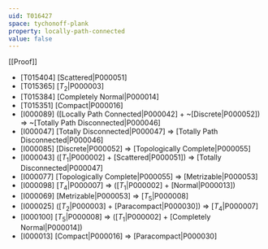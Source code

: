 ```yaml
---
uid: T016427
space: tychonoff-plank
property: locally-path-connected
value: false
---
```

[[Proof]]

* [T015404] [Scattered|P000051]
* [T015365] [$T_2$|P000003]
* [T015384] [Completely Normal|P000014]
* [T015351] [Compact|P000016]
* [I000089] ([Locally Path Connected|P000042] + ~[Discrete|P000052]) => ~[Totally Path Disconnected|P000046]
* [I000047] [Totally Disconnected|P000047] => [Totally Path Disconnected|P000046]
* [I000085] [Discrete|P000052] => [Topologically Complete|P000055]
* [I000043] ([$T_1$|P000002] + [Scattered|P000051]) => [Totally Disconnected|P000047]
* [I000077] [Topologically Complete|P000055] => [Metrizable|P000053]
* [I000098] [$T_4$|P000007] => ([$T_1$|P000002] + [Normal|P000013])
* [I000069] [Metrizable|P000053] => [$T_5$|P000008]
* [I000025] ([$T_2$|P000003] + [Paracompact|P000030]) => [$T_4$|P000007]
* [I000100] [$T_5$|P000008] => ([$T_1$|P000002] + [Completely Normal|P000014])
* [I000013] [Compact|P000016] => [Paracompact|P000030]


